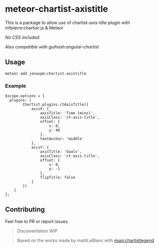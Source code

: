 # meteor-chartist-axistitle
This is a package to allow use of chartist-axis-title plugin with 
mfpierre:chartist-js & Meteor

*No CSS included*

*Also compatible with guihash:angular-chartist*

## Usage
	meteor add jonaspm:chartist-axistitle

### Example
	$scope.options = {
      plugins: [
			Chartist.plugins.ctAxisTitle({
                axisX: {
                    axisTitle: 'Time (mins)',
                    axisClass: 'ct-axis-title',
                    offset: {
                        x: 0,
                        y: 40
                    },
                    textAnchor: 'middle'
                },
                axisY: {
                    axisTitle: 'Goals',
                    axisClass: 'ct-axis-title',
                    offset: {
                        x: 0,
						y: -1
                    },
                    flipTitle: false
                }
            })
        ]
	};


## Contributing
Feel free to PR or report issues.

>Documentation WIP

>Based on the works made by mattiLeBlanc with [mspi:chartistlegend](https://github.com/mattiLeBlanc/chartist-plugin-legend/)
